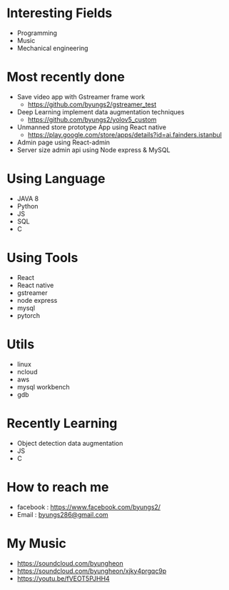 # Interesting Fields 
- Programming
- Music
- Mechanical engineering

# Most recently done
- Save video app with Gstreamer frame work
  - https://github.com/byungs2/gstreamer_test  
- Deep Learning implement data augmentation techniques
  - https://github.com/byungs2/yolov5_custom
- Unmanned store prototype App using React native
  - https://play.google.com/store/apps/details?id=ai.fainders.istanbul
- Admin page using React-admin
- Server size admin api using Node express & MySQL

# Using Language
- JAVA 8
- Python
- JS
- SQL
- C

# Using Tools
- React
- React native
- gstreamer
- node express
- mysql
- pytorch

# Utils
- linux
- ncloud
- aws
- mysql workbench
- gdb

# Recently Learning
- Object detection data augmentation
- JS
- C

# How to reach me
- facebook : https://www.facebook.com/byungs2/
- Email : byungs286@gmail.com

# My Music
- https://soundcloud.com/byungheon
- https://soundcloud.com/byungheon/xjky4prgqc9p
- https://youtu.be/fVEOT5PJHH4


